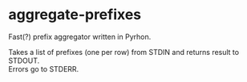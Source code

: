 # aggregate-prefixes
Fast(?) prefix aggregator written in Pyrhon.  

Takes a list of prefixes (one per row) from STDIN and returns result to STDOUT.  
Errors go to STDERR.

